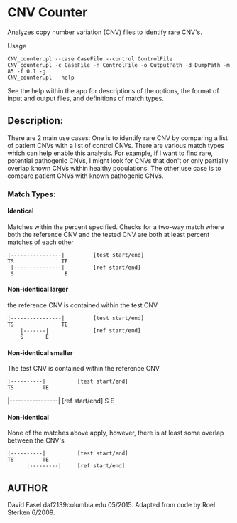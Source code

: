 # CNV Counter

Analyzes copy number variation (CNV) files to identify rare CNV's.

Usage

    CNV_counter.pl --case CaseFile --control ControlFile
    CNV_counter.pl -c CaseFile -n ControlFile -o OutputPath -d DumpPath -m 85 -f 0.1 -g
    CNV_counter.pl --help
   
   See the help within the app for descriptions of the options, the format of input 
   and output files, and definitions of match types.


## Description:

There are 2 main use cases:  One is to identify rare CNV by comparing a list of
patient CNVs with a list of control CNVs.  There are various match types
which can help enable this analysis.  For example, if I want to find rare, 
potential pathogenic CNVs, I might look for CNVs that don't or only partially 
overlap known CNVs within healthy populations.  The other use case is to
compare patient CNVs with known pathogenic CNVs.

### Match Types:

#### Identical
Matches within the <match> percent specified.  Checks for a two-way match
where both the reference CNV and the tested CNV are both at least <match> percent
matches of each other

    |----------------|         [test start/end]
    TS               TE
     |---------------|         [ref start/end]
     S                E

#### Non-identical larger
the reference CNV is contained within the test CNV

    |----------------|         [test start/end]
    TS               TE
        |-------|              [ref start/end]
        S       E

#### Non-identical smaller
The test CNV is contained within the reference CNV

    |----------|          [test start/end]
    TS         TE
  |-----------------|     [ref start/end]
  S                 E

#### Non-identical
None of the matches above apply,
 however, there is at least some overlap between the CNV's

    |----------|          [test start/end]
    TS         TE
          |---------|     [ref start/end]




## AUTHOR

David Fasel daf2139<at>columbia.edu 05/2015.  Adapted from code by Roel Sterken 6/2009.

